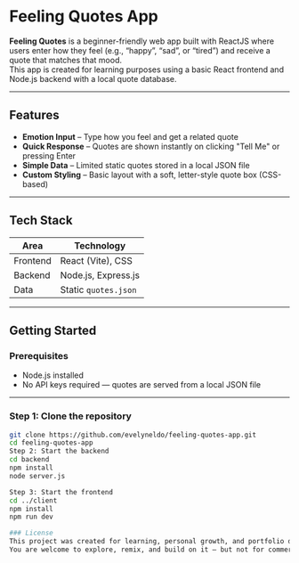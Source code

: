 # Feeling Quotes App

**Feeling Quotes** is a beginner-friendly web app built with ReactJS where users enter how they feel (e.g., “happy”, “sad”, or “tired”) and receive a quote that matches that mood.  
This app is created for learning purposes using a basic React frontend and Node.js backend with a local quote database.

---

## Features

- **Emotion Input** – Type how you feel and get a related quote
- **Quick Response** – Quotes are shown instantly on clicking "Tell Me" or pressing Enter
- **Simple Data** – Limited static quotes stored in a local JSON file
- **Custom Styling** – Basic layout with a soft, letter-style quote box (CSS-based)

---

## Tech Stack

| Area       | Technology         |
|------------|---------------------|
| Frontend   | React (Vite), CSS   |
| Backend    | Node.js, Express.js |
| Data       | Static `quotes.json` |

---

## Getting Started

### Prerequisites

- Node.js installed  
- No API keys required — quotes are served from a local JSON file

---

### Step 1: Clone the repository

```bash
git clone https://github.com/evelyneldo/feeling-quotes-app.git
cd feeling-quotes-app
Step 2: Start the backend
cd backend
npm install
node server.js

Step 3: Start the frontend
cd ../client
npm install
npm run dev

### License
This project was created for learning, personal growth, and portfolio demonstration.
You are welcome to explore, remix, and build on it — but not for commercial use.
